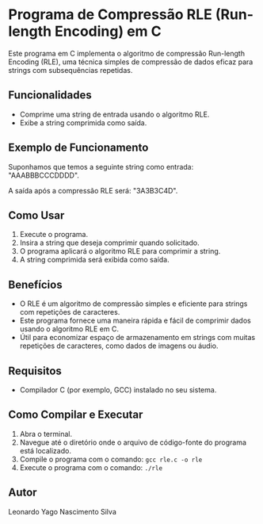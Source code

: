 # Programa de Compressão RLE (Run-length Encoding) em C

Este programa em C implementa o algoritmo de compressão Run-length Encoding (RLE), uma técnica simples de compressão de dados eficaz para strings com subsequências repetidas.

## Funcionalidades

- Comprime uma string de entrada usando o algoritmo RLE.
- Exibe a string comprimida como saída.

## Exemplo de Funcionamento

Suponhamos que temos a seguinte string como entrada: "AAABBBCCCDDDD".

A saída após a compressão RLE será: "3A3B3C4D".

## Como Usar

1. Execute o programa.
2. Insira a string que deseja comprimir quando solicitado.
3. O programa aplicará o algoritmo RLE para comprimir a string.
4. A string comprimida será exibida como saída.

## Benefícios

- O RLE é um algoritmo de compressão simples e eficiente para strings com repetições de caracteres.
- Este programa fornece uma maneira rápida e fácil de comprimir dados usando o algoritmo RLE em C.
- Útil para economizar espaço de armazenamento em strings com muitas repetições de caracteres, como dados de imagens ou áudio.

## Requisitos

- Compilador C (por exemplo, GCC) instalado no seu sistema.

## Como Compilar e Executar

1. Abra o terminal.
2. Navegue até o diretório onde o arquivo de código-fonte do programa está localizado.
3. Compile o programa com o comando: `gcc rle.c -o rle`
4. Execute o programa com o comando: `./rle`

## Autor

Leonardo Yago Nascimento Silva



